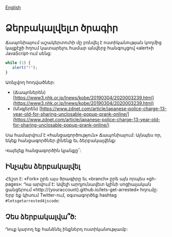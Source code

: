 [English](README.md)
# Ձերբակալվելւո ծրագիր

Ճապոնիայում աշակերտուհի մը բռնվել է ոստիկանության կողմից կայքէջի հղում կատարելու համար անվերջ հանգույցով «alert»ի JavaScript-ում սենց:

```js
while (1) {
   alert("!");
}
```

Առնչվող հոդվածներ:

- (Ճապոներեն) [https://www3.nhk.or.jp/lnews/kobe/20190304/2020003239.html](https://www3.nhk.or.jp/lnews/kobe/20190304/2020003239.html)
- (Անգլերեն) [https://www.zdnet.com/article/japanese-police-charge-13-year-old-for-sharing-unclosable-popup-prank-online/](https://www.zdnet.com/article/japanese-police-charge-13-year-old-for-sharing-unclosable-popup-prank-online/)

Սա համարվում է «հանցագործություն» Ճապոնիայում: Այնպես որ, եկեք հանցագործներ լինենք եւ ձերբակալվենք:

Վայելեք հանցագործին կյանքը՜:

## Ինչպես ձերբակալվել

Հեշտ է: «Fork» ըրե այս ծրագիրը եւ «branch» ըրե այն որպես «gh-pages»: Դա արվում է: Ավելի արդյունավետ կլինի սոցիալական ցանցերում «http://{youraccount}.github.io/lets-get-arrested» հղումը: Երբ եք կիսում Twitter-ում, օգտագործեք hashtag `#letsgetarrested4jscode`:

## Չես ձերբակալվա՞ծ:

Դուք կարող եք հանձնել ինքներդ ոստիկանությամբ:
